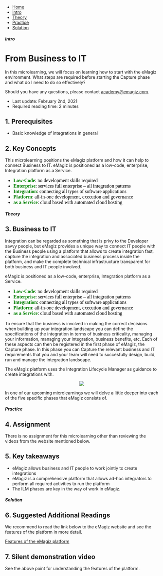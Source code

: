 <div class="ez-academy">
	<div class="ez-academy__body">
		<main class="micro-learning">
		<ul class="doc-nav">
			<li class="doc-nav__item"><a href="../../docs/microlearning/crashcourse-platform-index" class="doc-nav__link">Home</a></li>
			<li class="doc-nav__item"><a href="#intro" class="doc-nav__link">Intro</a></li>
			<li class="doc-nav__item"><a href="#theory" class="doc-nav__link">Theory</a></li>
			<li class="doc-nav__item"><a href="#practice" class="doc-nav__link">Practice</a></li>
			<li class="doc-nav__item"><a href="#solution" class="doc-nav__link">Solution</a></li>
		</ul>

<div class="doc">

##### Intro

# From Business to IT

In this microlearning, we will focus on learning how to start with the eMagiz environment. What steps are required before starting the Capture phase and what do I need to do so effectively?

Should you have any questions, please contact academy@emagiz.com.

- Last update: February 2nd, 2021
- Required reading time: 2 minutes


## 1. Prerequisites
- Basic knowledge of integrations in general

## 2. Key Concepts

This microlearning positions the eMagiz platform and how it can help to connect Business to IT. eMagiz is positioned as a low-code, enterprise, Integration platform as a Service.

  <div>
		<font size="3" face="apple" color="black">
			<ul>
			<li><font size="3" face="verdana" color="green"><b>Low-Code</b></font>: no development skills required</li>
			<li><font size="3" face="verdana" color="green"><b>Enterprise</b></font>: services full enterprise – all integration patterns</li>
			<li><font size="3" face="verdana" color="green"><b>Integration</b></font>: connecting all types of software applications</li>
			<li><font size="3" face="verdana" color="green"><b>Platform</b></font>: all-in-one development, execution and governance</li>
			<li><font size="3" face="verdana" color="green"><b>as a Service</b></font>: cloud based with automated cloud hosting</li>
			</ul>
		</font>
</div>
		

##### Theory
  
## 3. Business to IT

Integration can be regarded as something that is privy to the Developer savvy people, but eMagiz provides a unique way to connect IT people with the Business people using a platform that allows to create integration fast, capture the integration and associated business process inside the platform, and make the complete technical infrastructure transparent for both business and IT people involved. 

eMagiz is positioned as a low-code, enterprise, Integration platform as a Service.

  <div>
		<font size="3" face="apple" color="black">
			<ul>
			<li><font size="3" face="verdana" color="green"><b>Low-Code</b></font>: no development skills required</li>
			<li><font size="3" face="verdana" color="green"><b>Enterprise</b></font>: services full enterprise – all integration patterns</li>
			<li><font size="3" face="verdana" color="green"><b>Integration</b></font>: connecting all types of software applications</li>
			<li><font size="3" face="verdana" color="green"><b>Platform</b></font>: all-in-one development, execution and governance</li>
			<li><font size="3" face="verdana" color="green"><b>as a Service</b></font>: cloud based with automated cloud hosting</li>
			</ul>
		</font>
</div>

To ensure that the business is involved in making the correct decisions when building up your integration landscape you can define the specifications of the integration in terms of business criticality, managing your information, managing your integration, business benefits, etc. Each of these aspects can then be registered in the first phase of eMagiz, the Capture phase. In this phase you can Capture the relevant business and IT requirements that you and your team will need to succesfully design, build, run and manage the integration landscape. 

The eMagiz platform uses the Integration Lifecycle Manager as guidance to create integrations with.

<p align="center"><img src="../../img/microlearning/eMagiz-diagram.png"></p>

In one of our upcoming microlearnings we will delve a little deeper into each of the five specific phases that eMagiz consists of.

##### Practice

## 4. Assignment

There is no assignment for this microlearning other than reviewing the videos from the website mentioned below.

## 5. Key takeaways

- eMagiz allows business and IT people to work jointly to create integrations
- eMagiz is a comprehensive platform that allows ad-hoc integrators to perform all required activities to run the platform
- The ILM phases are key in the way of work in eMagiz.


##### Solution

## 6. Suggested Additional Readings

We recommend to read the link below to the eMagiz website and see the features of the platform in more detail.

<a href="https://www.emagiz.com/features-of-the-platform/" target="_blank">Features of the eMagiz platform</a>


## 7. Silent demonstration video

See the above point for understanding the features of the platform.

</div>
</main>
</div>
</div>